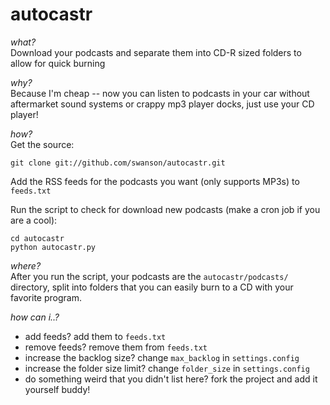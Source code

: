 autocastr
========
*what?*  
Download your podcasts and separate them into CD-R sized folders to allow for quick burning

*why?*  
Because I'm cheap -- now you can listen to podcasts in your car without aftermarket sound systems or crappy
mp3 player docks, just use your CD player!

*how?*  
Get the source:

    git clone git://github.com/swanson/autocastr.git

Add the RSS feeds for the podcasts you want (only supports MP3s) to `feeds.txt`

Run the script to check for download new podcasts (make a cron job if you are a cool):

    cd autocastr
    python autocastr.py

*where?*  
After you run the script, your podcasts are the `autocastr/podcasts/` directory, split into folders that you can easily burn to a CD with your favorite program.

*how can i..?*  

  - add feeds?  add them to `feeds.txt`
  - remove feeds? remove them from `feeds.txt`
  - increase the backlog size? change `max_backlog` in `settings.config`
  - increase the folder size limit? change `folder_size` in `settings.config`
  - do something weird that you didn't list here? fork the project and add it yourself buddy!
